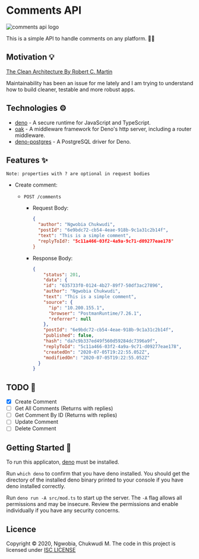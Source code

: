 # Comments API

![comments api logo](https://i.ibb.co/4t0DVKw/comments-api.png")

This is a simple API to handle comments on any platform. 💬💭

## Motivation 💡

[The Clean Architecture By Robert C. Martin](https://blog.cleancoder.com/uncle-bob/2012/08/13/the-clean-architecture.html)

Maintainability has been an issue for me lately and I am trying to understand how to build cleaner, testable and more robust apps.

## Technologies ⚙

- [deno](https://deno.land/) - A secure runtime for JavaScript and TypeScript.
- [oak](https://deno.land/x/oak) - A middleware framework for Deno's http server, including a router middleware.
- [deno-postgres](https://deno.land/x/postgres) - A PostgreSQL driver for Deno.

## Features ✨

`Note: properties with ? are optional in request bodies`

- Create comment:

  - `POST /comments`

    - Request Body:

      ```json
      {
        "author": "Ngwobia Chukwudi",
        "postId": "6e9bdc72-cb54-4eae-918b-9c1a31c2b14f",
        "text": "This is a simple comment",
        "replyToId?: "5c11a466-03f2-4a9a-9c71-d09277eae178"
      }

      ```

    - Response Body:

      ```json
      {
          "status": 201,
          "data": {
          "id": "635733f0-0124-4b27-89f7-50df3ac27896",
          "author": "Ngwobia Chukwudi",
          "text": "This is a simple comment",
          "source": {
            "ip": "10.200.155.1",
            "browser": "PostmanRuntime/7.26.1",
            "referrer": null
          },
          "postId": "6e9bdc72-cb54-4eae-918b-9c1a31c2b14f",
          "published": false,
          "hash": "da7c9b337ed49f560d59284dc7396a9f",
          "replyToId": "5c11a466-03f2-4a9a-9c71-d09277eae178",
          "createdOn": "2020-07-05T19:22:55.052Z",
          "modifiedOn": "2020-07-05T19:22:55.052Z"
        }
      }
      ```

## TODO 📃

- [x] Create Comment
- [ ] Get All Comments (Returns with replies)
- [ ] Get Comment By ID (Returns with replies)
- [ ] Update Comment
- [ ] Delete Comment

## Getting Started 🏁

To run this applicaton, [deno](https://deno.land/) must be installed.

Run `which deno` to confirm that you have deno installed. You should get the directory of the installed deno binary printed to your console if you have deno installed correctly.

Run `deno run -A src/mod.ts` to start up the server.
The `-A` flag allows all permissions and may be insecure. Review the permissions and enable individually if you have any security concerns.

## Licence

Copyright &copy; 2020, Ngwobia, Chukwudi M.
The code in this project is licensed under [ISC LICENSE](https://github.com/chuxmykel/comments_api/blob/master/LICENSE)
